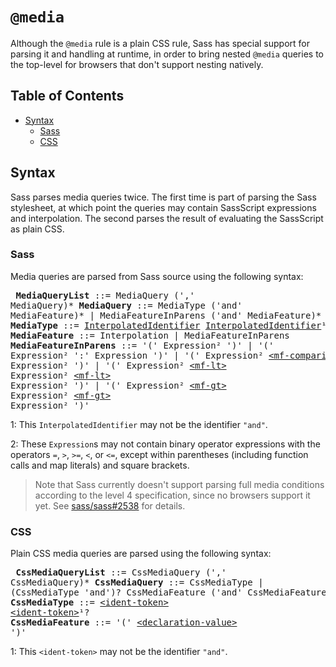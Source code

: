 # `@media`

Although the `@media` rule is a plain CSS rule, Sass has special support for
parsing it and handling at runtime, in order to bring nested `@media` queries
to the top-level for browsers that don't support nesting natively.

## Table of Contents

* [Syntax](#syntax)
  * [Sass](#sass)
  * [CSS](#css)

## Syntax

Sass parses media queries twice. The first time is part of parsing the Sass
stylesheet, at which point the queries may contain SassScript expressions and
interpolation. The second parses the result of evaluating the SassScript as
plain CSS.

### Sass

Media queries are parsed from Sass source using the following syntax:

<x><pre>
**MediaQueryList**       ::= MediaQuery (',' MediaQuery)*
**MediaQuery**           ::= MediaType ('and' MediaFeature)*
&#32;                      | MediaFeatureInParens ('and' MediaFeature)*
**MediaType**            ::= [InterpolatedIdentifier][] [InterpolatedIdentifier][]¹?
**MediaFeature**         ::= Interpolation | MediaFeatureInParens
**MediaFeatureInParens** ::= '(' Expression² ')'
&#32;                      | '(' Expression² ':' Expression ')'
&#32;                      | '(' Expression² [\<mf-comparison>][] Expression² ')'
&#32;                      | '(' Expression² [\<mf-lt>][] Expression² [\<mf-lt>][] Expression² ')'
&#32;                      | '(' Expression² [\<mf-gt>][] Expression² [\<mf-gt>][] Expression² ')'
</pre></x>

[InterpolatedIdentifier]: ../syntax.md#interpolatedidentifier
[\<mf-comparison>]: https://drafts.csswg.org/mediaqueries-4/#typedef-mf-comparison
[\<mf-lt>]: https://drafts.csswg.org/mediaqueries-4/#typedef-mf-lt
[\<mf-gt>]: https://drafts.csswg.org/mediaqueries-4/#typedef-mf-gt

1: This `InterpolatedIdentifier` may not be the identifier `"and"`.

2: These `Expression`s may not contain binary operator expressions with the
operators `=`, `>`, `>=`, `<`, or `<=`, except within parentheses (including
function calls and map literals) and square brackets.

> Note that Sass currently doesn't support parsing full media conditions
> according to the level 4 specification, since no browsers support it yet. See
> [sass/sass#2538][] for details.

[sass/sass#2538]: https://github.com/sass/sass/issues/2538

### CSS

Plain CSS media queries are parsed using the following syntax:

<x><pre>
**CssMediaQueryList** ::= CssMediaQuery (',' CssMediaQuery)*
**CssMediaQuery**     ::= CssMediaType
&#32;                    | (CssMediaType 'and')? CssMediaFeature ('and' CssMediaFeature)*
**CssMediaType**      ::= [\<ident-token>][] [\<ident-token>][]¹?
**CssMediaFeature**   ::= '(' [\<declaration-value>][] ')'
</pre></x>

[\<ident-token>]: https://drafts.csswg.org/css-syntax-3/#ident-token-diagram
[\<declaration-value>]: https://drafts.csswg.org/css-syntax-3/#typedef-declaration-value

1: This `<ident-token>` may not be the identifier `"and"`.
